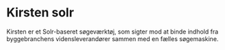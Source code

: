 Kirsten solr
====

Kirsten er et Solr-baseret søgeværktøj, som sigter mod at binde indhold fra byggebranchens vidensleverandører sammen med en fælles søgemaskine.
